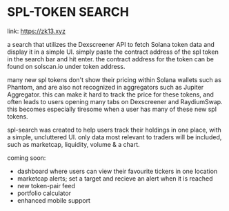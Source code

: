 # SPL-TOKEN SEARCH

link: https://zk13.xyz 

a search that utilizes the Dexscreener API to fetch Solana token data and display it in a simple UI.
simply paste the contract address of the spl token in the search bar and hit enter.
the contract address for the token can be found on solscan.io under token address.

many new spl tokens don't show their pricing within Solana wallets such as Phantom, and are also not recognized in aggregators such as Jupiter Aggregator.
this can make it hard to track the price for these tokens, and often leads to users opening many tabs on Dexscreener and RaydiumSwap.
this becomes especially tiresome when a user has many of these new spl tokens. 

spl-search was created to help users track their holdings in one place, with a simple, uncluttered UI.
only data most relevant to traders will be included, such as marketcap, liquidity, volume & a chart.

coming soon:
- dashboard where users can view their favourite tickers in one location
- marketcap alerts; set a target and recieve an alert when it is reached
- new token-pair feed
- portfolio calculator
- enhanced mobile support

